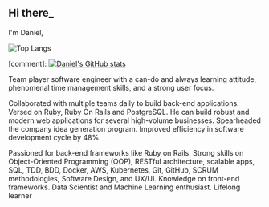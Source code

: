 ## Hi there_
I'm Daniel,

![Top Langs](https://github-readme-stats.vercel.app/api/top-langs/?username=danielmoralesp)

[comment]: [![Daniel's GitHub stats](https://github-readme-stats.vercel.app/api?username=danielmoralesp)](https://github.com/danielmoralesp/github-readme-stats)

Team player software engineer with a can-do and always learning attitude, phenomenal time management skills, and a strong user focus.

Collaborated with multiple teams daily to build back-end applications. Versed on Ruby, Ruby On Rails and PostgreSQL. He can build robust and modern web applications for several high-volume businesses. Spearheaded the company idea generation program. Improved efficiency in software development cycle by 48%.

Passioned for back-end frameworks like Ruby on Rails. Strong skills on Object-Oriented Programming (OOP), RESTful architecture, scalable apps, SQL, TDD, BDD, Docker, AWS, Kubernetes, Git, GitHub, SCRUM methodologies, Software Design, and UX/UI. Knowledge on front-end frameworks. Data Scientist and Machine Learning enthusiast. Lifelong learner
